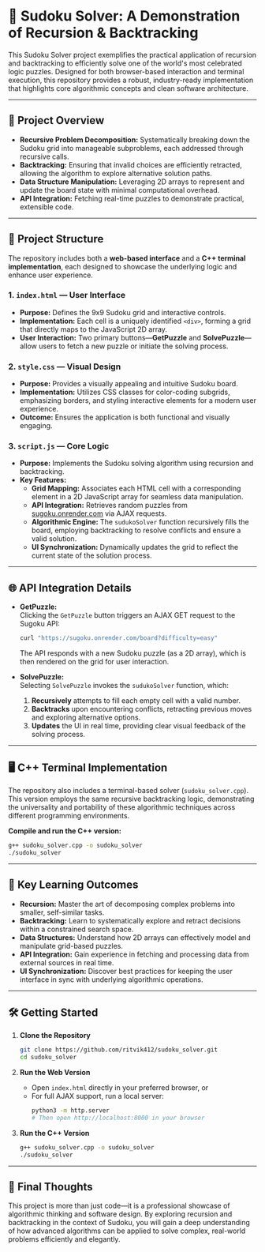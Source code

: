 # 🧠 Sudoku Solver: A Demonstration of Recursion & Backtracking

This Sudoku Solver project exemplifies the practical application of recursion and backtracking to efficiently solve one of the world's most celebrated logic puzzles. Designed for both browser-based interaction and terminal execution, this repository provides a robust, industry-ready implementation that highlights core algorithmic concepts and clean software architecture.

---

## 🚀 Project Overview

- **Recursive Problem Decomposition:** Systematically breaking down the Sudoku grid into manageable subproblems, each addressed through recursive calls.
- **Backtracking:** Ensuring that invalid choices are efficiently retracted, allowing the algorithm to explore alternative solution paths.
- **Data Structure Manipulation:** Leveraging 2D arrays to represent and update the board state with minimal computational overhead.
- **API Integration:** Fetching real-time puzzles to demonstrate practical, extensible code.

---

## 🧩 Project Structure

The repository includes both a **web-based interface** and a **C++ terminal implementation**, each designed to showcase the underlying logic and enhance user experience.

### 1. `index.html` — User Interface

- **Purpose:** Defines the 9x9 Sudoku grid and interactive controls.
- **Implementation:** Each cell is a uniquely identified `<div>`, forming a grid that directly maps to the JavaScript 2D array.
- **User Interaction:** Two primary buttons—**GetPuzzle** and **SolvePuzzle**—allow users to fetch a new puzzle or initiate the solving process.

### 2. `style.css` — Visual Design

- **Purpose:** Provides a visually appealing and intuitive Sudoku board.
- **Implementation:** Utilizes CSS classes for color-coding subgrids, emphasizing borders, and styling interactive elements for a modern user experience.
- **Outcome:** Ensures the application is both functional and visually engaging.

### 3. `script.js` — Core Logic

- **Purpose:** Implements the Sudoku solving algorithm using recursion and backtracking.
- **Key Features:**
  - **Grid Mapping:** Associates each HTML cell with a corresponding element in a 2D JavaScript array for seamless data manipulation.
  - **API Integration:** Retrieves random puzzles from [sugoku.onrender.com](https://sugoku.onrender.com) via AJAX requests.
  - **Algorithmic Engine:** The `sudukoSolver` function recursively fills the board, employing backtracking to resolve conflicts and ensure a valid solution.
  - **UI Synchronization:** Dynamically updates the grid to reflect the current state of the solution process.

---

## 🌐 API Integration Details

- **GetPuzzle:**  
  Clicking the `GetPuzzle` button triggers an AJAX GET request to the Sugoku API:

  ```sh
  curl "https://sugoku.onrender.com/board?difficulty=easy"
  ```

  The API responds with a new Sudoku puzzle (as a 2D array), which is then rendered on the grid for user interaction.

- **SolvePuzzle:**  
  Selecting `SolvePuzzle` invokes the `sudukoSolver` function, which:
  1. **Recursively** attempts to fill each empty cell with a valid number.
  2. **Backtracks** upon encountering conflicts, retracting previous moves and exploring alternative options.
  3. **Updates** the UI in real time, providing clear visual feedback of the solving process.

---

## 🖥️ C++ Terminal Implementation

The repository also includes a terminal-based solver (`sudoku_solver.cpp`). This version employs the same recursive backtracking logic, demonstrating the universality and portability of these algorithmic techniques across different programming environments.

**Compile and run the C++ version:**
```sh
g++ sudoku_solver.cpp -o sudoku_solver
./sudoku_solver
```

---

## 🧠 Key Learning Outcomes

- **Recursion:** Master the art of decomposing complex problems into smaller, self-similar tasks.
- **Backtracking:** Learn to systematically explore and retract decisions within a constrained search space.
- **Data Structures:** Understand how 2D arrays can effectively model and manipulate grid-based puzzles.
- **API Integration:** Gain experience in fetching and processing data from external sources in real time.
- **UI Synchronization:** Discover best practices for keeping the user interface in sync with underlying algorithmic operations.

---

## 🛠️ Getting Started

1. **Clone the Repository**
   ```sh
   git clone https://github.com/ritvik412/sudoku_solver.git
   cd sudoku_solver
   ```

2. **Run the Web Version**
   - Open `index.html` directly in your preferred browser, or
   - For full AJAX support, run a local server:
     ```sh
     python3 -m http.server
     # Then open http://localhost:8000 in your browser
     ```

3. **Run the C++ Version**
   ```sh
   g++ sudoku_solver.cpp -o sudoku_solver
   ./sudoku_solver
   ```

---

## 🤝 Final Thoughts

This project is more than just code—it is a professional showcase of algorithmic thinking and software design. By exploring recursion and backtracking in the context of Sudoku, you will gain a deep understanding of how advanced algorithms can be applied to solve complex, real-world problems efficiently and elegantly.

